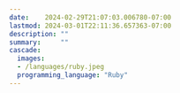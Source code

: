 ```yaml
---
date:    2024-02-29T21:07:03.006780-07:00
lastmod: 2024-03-01T22:11:36.657363-07:00
description: ""
summary:     ""
cascade:
  images:
  - /languages/ruby.jpeg
  programming_language: "Ruby"
---
```

